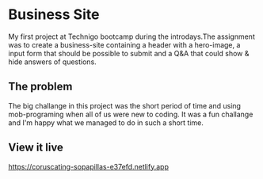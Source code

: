 # Business Site

My first project at Technigo bootcamp during the introdays.The assignment was to create a business-site containing a header with a hero-image, a input form that should be possible to submit and a Q&A that could show & hide answers of questions.

## The problem

The big challange in this project was the short period of time and using mob-programing when all of us were new to coding. It was a fun challange and I'm happy what we managed to do in such a short time.


## View it live
https://coruscating-sopapillas-e37efd.netlify.app
